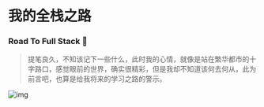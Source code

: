 # 我的全栈之路
### Road To Full Stack :light_rail:

> 提笔良久，不知该记下一些什么，此时我的心情，就像是站在繁华都市的十字路口，感觉眼前的世界，确实很精彩，但是我却不知道该何去何从，此为前言吧，也算是给我将来的学习之路的警示。

![img](https://roadmap.sh/roadmaps/backend.png)
